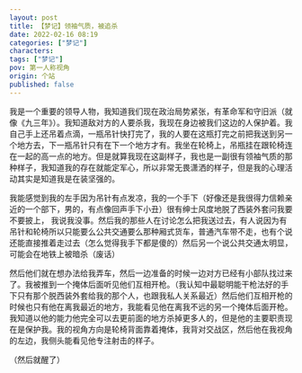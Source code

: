 ```yaml
---
layout: post
title: 【梦记】领袖气质，被追杀
date: 2022-02-16 08:19
categories: ["梦记"]
characters: 
tags: ["梦记"]
pov: 第一人称视角
origin: 个站
published: false
---
```


我是一个重要的领导人物，我知道我们现在政治局势紧张，有革命军和守旧派（就像《九三年》）。我知道敌对方的人要杀我，我现在身边被我们这边的人保护着。我自己手上还吊着点滴，一瓶吊针快打完了，我的人要在这瓶打完之前把我送到另一个地方去，下一瓶吊针只有在下一个地方才有。我坐在轮椅上，吊瓶挂在跟轮椅连在一起的高一点的地方。但是就算我现在这副样子，我也是一副很有领袖气质的那种样子，我知道我的存在就能定军心，所以非常无畏潇洒的样子，但是我的心理活动其实是知道我是在装坚强的。

我能感觉到我的左手因为吊针有点发凉，我的一个手下（好像还是我很得力信赖亲近的一个部下，男的，有点像回声手下小丑）很有绅士风度地脱了西装外套问我要不要披上， 我说我没事。然后我的那些人在讨论怎么把我送过去，有人说因为有吊针和轮椅所以只能要么公共交通要么那种厢式货车，普通汽车带不走，也有个说还能直接推着走过去（怎么觉得我手下都是傻的）然后另一个说公共交通太明显，可能会在地铁上被暗杀（废话）

然后他们就在想办法给我弄车，然后一边准备的时候一边对方已经有小部队找过来了。我被推到一个掩体后面听见他们互相开枪。（我认知中最聪明能干枪法好的手下只有那个脱西装外套给我的那个人，也跟我私人关系最近）然后他们互相开枪的时候也只有他在离我最近的地方，我能看见他在离我不远的另一个掩体后面开枪。我知道以他的能力他完全可以去更前面的地方杀掉更多人的，但是他的主要职责现在是保护我。我的视角方向是轮椅背面靠着掩体，我背对交战区，然后他在我视角的左边，我侧头能看见他专注射击的样子。

（然后就醒了）
